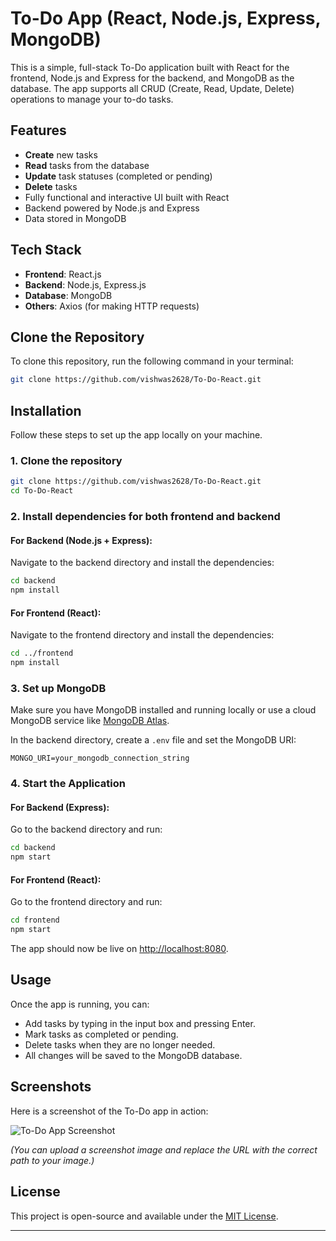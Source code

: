 # To-Do App (React, Node.js, Express, MongoDB)

This is a simple, full-stack To-Do application built with React for the frontend, Node.js and Express for the backend, and MongoDB as the database. The app supports all CRUD (Create, Read, Update, Delete) operations to manage your to-do tasks.

## Features
- **Create** new tasks
- **Read** tasks from the database
- **Update** task statuses (completed or pending)
- **Delete** tasks
- Fully functional and interactive UI built with React
- Backend powered by Node.js and Express
- Data stored in MongoDB

## Tech Stack
- **Frontend**: React.js
- **Backend**: Node.js, Express.js
- **Database**: MongoDB
- **Others**: Axios (for making HTTP requests)

## Clone the Repository

To clone this repository, run the following command in your terminal:

```bash
git clone https://github.com/vishwas2628/To-Do-React.git
```

## Installation

Follow these steps to set up the app locally on your machine.

### 1. Clone the repository

```bash
git clone https://github.com/vishwas2628/To-Do-React.git
cd To-Do-React
```

### 2. Install dependencies for both frontend and backend

#### For Backend (Node.js + Express):
Navigate to the backend directory and install the dependencies:

```bash
cd backend
npm install
```

#### For Frontend (React):
Navigate to the frontend directory and install the dependencies:

```bash
cd ../frontend
npm install
```

### 3. Set up MongoDB

Make sure you have MongoDB installed and running locally or use a cloud MongoDB service like [MongoDB Atlas](https://www.mongodb.com/cloud/atlas).

In the backend directory, create a `.env` file and set the MongoDB URI:

```
MONGO_URI=your_mongodb_connection_string
```

### 4. Start the Application

#### For Backend (Express):
Go to the backend directory and run:

```bash
cd backend
npm start
```

#### For Frontend (React):
Go to the frontend directory and run:

```bash
cd frontend
npm start
```

The app should now be live on [http://localhost:8080](http://localhost:8080).

## Usage

Once the app is running, you can:
- Add tasks by typing in the input box and pressing Enter.
- Mark tasks as completed or pending.
- Delete tasks when they are no longer needed.
- All changes will be saved to the MongoDB database.

## Screenshots

Here is a screenshot of the To-Do app in action:

![To-Do App Screenshot](./screenshots/todo-app-screenshot.png)

*(You can upload a screenshot image and replace the URL with the correct path to your image.)*

## License

This project is open-source and available under the [MIT License](LICENSE).

---
